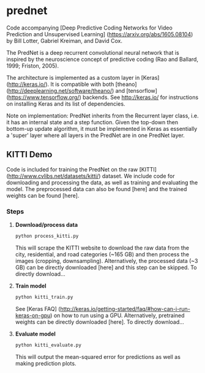 # prednet

Code accompanying [Deep Predictive Coding Networks for Video Prediction and Unsupervised Learning] (https://arxiv.org/abs/1605.08104) by Bill Lotter, Gabriel Kreiman, and David Cox.

The PredNet is a deep recurrent convolutional neural network that is inspired by the neuroscience concept of predictive coding (Rao and Ballard, 1999; Friston, 2005).

The architecture is implemented as a custom layer in [Keras] (http://keras.io/). It is compatible with both [theano] (http://deeplearning.net/software/theano/) and [tensorflow] (https://www.tensorflow.org/) backends.
See http://keras.io/ for instructions on installing Keras and its list of dependencies.

Note on implementation:  PredNet inherits from the Recurrent layer class, i.e. it has an internal state and a step function. Given the top-down then bottom-up update algorithm, it must be implemented in Keras as essentially a 'super' layer where all layers in the PredNet are in one PredNet layer.

## KITTI Demo

Code is included for training the PredNet on the raw [KITTI] (http://www.cvlibs.net/datasets/kitti/) dataset.
We include code for downloading and processing the data, as well as training and evaluating the model.
The preprocessed data can also be found [here] and the trained weights can be found [here].

### Steps
1. **Download/process data**
	```bash
	python process_kitti.py
	```
	This will scrape the KITTI website to download the raw data from the city, residential, and road categories (~165 GB) and then process the images (cropping, downsampling).
	Alternatively, the processed data (~3 GB) can be directly downloaded [here] and this step can be skipped.
	To directly download...
	<br>

2. **Train model**
	```bash
	python kitti_train.py
	```
	See [Keras FAQ] (http://keras.io/getting-started/faq/#how-can-i-run-keras-on-gpu) on how to run using a GPU.
	Alternatively, pretrained weights can be directly downloaded [here].
	To directly download...
	<br>

3. **Evaluate model**
	```bash
	python kitti_evaluate.py
	```
	This will output the mean-squared error for predictions as well as making prediction plots.
